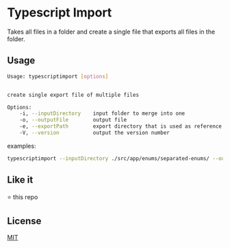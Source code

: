 # Typescript Import

Takes all files in a folder and create a single file that exports all files in the folder.

## Usage

```bash
Usage: typescriptimport [options]


create single export file of multiple files

Options:
    -i, --inputDirectory    input folder to merge into one
    -o, --outputFile        output file
    -e, --exportPath        export directory that is used as reference in the output file
    -V, --version           output the version number
```

examples:

```bash
typescriptimport --inputDirectory ./src/app/enums/separated-enums/ --outputFile ./src/app/enums/enums.ts --exportPath ./separated-enums/
```

## Like it

:star: this repo

## License

[MIT](http://opensource.org/licenses/MIT)
